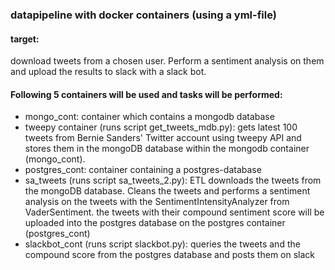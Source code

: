 ### datapipeline with docker containers (using a yml-file)

#### target:
download tweets from a chosen user. Perform a sentiment analysis on them and upload the results to slack with a slack bot. 

#### Following 5 containers will be used and tasks will be performed:
- mongo_cont: container which contains a mongodb database
- tweepy container (runs script get_tweets_mdb.py): 
    gets latest 100 tweets from Bernie Sanders' Twitter account using tweepy API
    and stores them in the mongoDB database within the mongodb container (mongo_cont).
- postgres_cont: container containing a postgres-database
- sa_tweets (runs script sa_tweets_2.py): ETL
    downloads the tweets from the mongoDB database. Cleans the tweets and performs
    a sentiment analysis on the tweets with the SentimentIntensityAnalyzer from VaderSentiment.
    the tweets with their compound sentiment score will be uploaded into the postgres database on 
    the postgres container (postgres_cont)
- slackbot_cont (runs script slackbot.py):
    queries the tweets and the compound score from the postgres database and
    posts them on slack